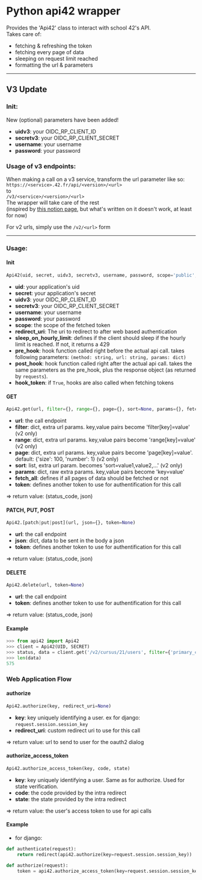 # Python api42 wrapper

Provides the 'Api42' class to interact with school 42's API. \
Takes care of:
* fetching & refreshing the token
* fetching every page of data
* sleeping on request limit reached
* formatting the url & parameters

--- 

## V3 Update

### Init:

New (optional) parameters have been added!
- **uidv3**: your OIDC\_RP\_CLIENT\_ID
- **secretv3**: your OIDC\_RP\_CLIENT\_SECRET
- **username**: your username
- **password**: your password

### Usage of v3 endpoints:

When making a call on a v3 service, transform the url parameter like so: \
```https://<service>.42.fr/api/<version>/<url>``` \
to \
```/v3/<service>/<version>/<url>``` \
The wrapper will take care of the rest \
(inspired by [this notion page](https://www.notion.so/ft42/Intra-V3-API-Gateway-7c26edbdcb1e4b7984f31b617b8f1748?pvs=4), but what's written on it doesn't work, at least for now)

For v2 urls, simply use the ```/v2/<url>``` form

---

### Usage:

#### Init

```python
Api42(uid, secret, uidv3, secretv3, username, password, scope='public', redirect_uri='', sleep_on_hourly_limit=False, pre_hook=None, post_hook=None, hook_token=False)
```
- **uid**: your application's uid
- **secret**: your application's secret
- **uidv3**: your OIDC\_RP\_CLIENT\_ID
- **secretv3**: your OIDC\_RP\_CLIENT\_SECRET
- **username**: your username
- **password**: your password
- **scope**: the scope of the fetched token
- **redirect_uri**: The uri to redirect to after web based authentication
- **sleep\_on\_hourly\_limit**: defines if the client should sleep if the hourly limit is reached. If not, it returns a 429
- **pre_hook**: hook function called right before the actual api call. takes following parameters: ```(method: string, url: string, params: dict)```
- **post_hook**: hook function called right after the actual api call. takes the same parameters as the pre_hook, plus the response object (as returned by ```requests```).
- **hook_token**: if ```True```, hooks are also called when fetching tokens

#### GET

```python
Api42.get(url, filter={}, range={}, page={}, sort=None, params={}, fetch_all=True, token=None)
```

- **url**: the call endpoint
- **filter**: dict, extra url params. key,value pairs become 'filter[key]=value' (v2 only)
- **range**: dict, extra url params. key,value pairs become 'range[key]=value' (v2 only)
- **page**: dict, extra url params. key,value pairs become 'page[key]=value'. default: {'size': 100, 'number': 1} (v2 only)
- **sort**: list, extra url param. becomes 'sort=value1,value2,...' (v2 only)
- **params**: dict, raw extra params. key,value pairs become 'key=value'
- **fetch\_all**: defines if all pages of data should be fetched or not
- **token**: defines another token to use for authentification for this call

=> return value: (status\_code, json)

#### PATCH, PUT, POST

```python
Api42.[patch|put|post](url, json={}, token=None)
```
- **url**: the call endpoint
- **json**: dict, data to be sent in the body a json
- **token**: defines another token to use for authentification for this call

=> return value: (status\_code, json)

#### DELETE
```python
Api42.delete(url, token=None)
```
- **url**: the call endpoint
- **token**: defines another token to use for authentification for this call

=> return value: (status\_code, json)

#### Example

```python
>>> from api42 import Api42
>>> client = Api42(UID, SECRET)
>>> status, data = client.get('/v2/cursus/21/users', filter={'primary_campus_id': 21})
>>> len(data)
575
```

### Web Application Flow

#### authorize
```python
Api42.authorize(key, redirect_uri=None)
```

- **key**: key uniquely identifying a user. ex for django: ```request.session.session_key```
- **redirect_uri**: custom redirect uri to use for this call

=> return value: url to send to user for the oauth2 dialog

#### authorize\_access\_token
```python
Api42.authorize_access_token(key, code, state)
```

- **key**: key uniquely identifying a user. Same as for authorize. Used for state verification.
- **code**: the code provided by the intra redirect
- **state**: the state provided by the intra redirect

=> return value: the user's access token to use for api calls

#### Example

- for django:
```python
def authenticate(request):
    return redirect(api42.authorize(key=request.session.session_key))

def authorize(request):
    token = api42.authorize_access_token(key=request.session.session_key, code=request.GET.get('code', default=None), state=request.GET.get('state', default=None))
```
